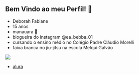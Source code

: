 ## Bem Vindo ao meu Perfil! 👋
- Deborah Fabiane
- 15 anos 
- manauara 🐆
- blogueira do instagram @ea_bebba_01
- cursando o ensino médio no Colégio Padre Cláudio Morelli
- faixa branca no jiu-jitsu na escola Melqui Galvão

![](https://media.tenor.com/90LqDXdZLloAAAAi/smirking-moana.gif)

- [alura](https://cursos.alura.com.br/dashboard)
<!--
**manauarinha/manauarinha** is a ✨ _special_ ✨ repository because its `README.md` (this file) appears on your GitHub profile.

Here are some ideas to get you started:

- 
